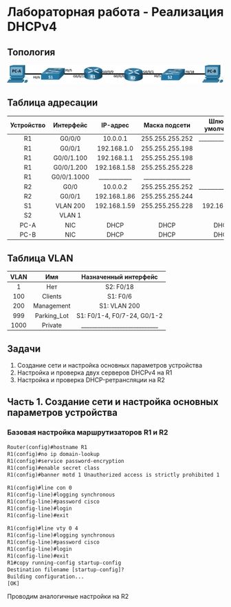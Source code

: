 # Лабораторная работа - Реализация DHCPv4 
## Топология
![alt text](https://github.com/V1RaJ97/OTUS-NE/blob/50260140e22db30f62ca76cf9e5e8543e1c08e15/Labs/Lab08/%D0%A2%D0%BE%D0%BF%D0%BE%D0%BB%D0%BE%D0%B3%D0%B8%D1%8F(ipv4).png)
## Таблица адресации
|  Устройство  |  Интерфейс  |  IP-адрес  |  Маска подсети  | Шлюз по умолчанию |
|:------------:|:-----------:|:----------:|:---------------:|:-----------------:|
|      R1      |    G0/0/0   |  10.0.0.1  | 255.255.255.252 | _________________ |
|      R1      |    G0/0/1   | 192.168.1.0| 255.255.255.198 |                   |
|      R1      | G0/0/1.100  | 192.168.1.1| 255.255.255.198 |                   |
|      R1      | G0/0/1.200  |192.168.1.58| 255.255.255.228 |                   |
|      R1      | G0/0/1.1000 |____________|_________________|                   |
|      R2      |    G0/0     |  10.0.0.2  | 255.255.255.252 | _________________ |
|      R2      |    G0/0/1   |192.168.1.86| 255.255.255.244 |                   |
|      S1      |   VLAN 200  |192.168.1.59| 255.255.255.228 |   192.168.1.58    |
|      S2      |    VLAN 1   |            |                 |                   |
|     PC-A     |     NIC     |    DHCP    |       DHCP      |       DHCP        |
|     PC-B     |     NIC     |    DHCP    |       DHCP      |       DHCP        |
## Таблица VLAN
|   VLAN   |     Имя     |    Назначенный интерфейс    |
|:--------:|:-----------:|:---------------------------:|
|     1    |     Нет     |         S2: F0/18           |
|    100   |   Clients   |          S1: F0/6           |
|    200   |  Management |         S1: VLAN 200        |
|    999   | Parking_Lot | S1: F0/1-4, F0/7-24, G0/1-2 |
|   1000   |   Private   |____________________________ |
## Задачи
1. Создание сети и настройка основных параметров устройства
2. Настройка и проверка двух серверов DHCPv4 на R1
3. Настройка и проверка DHCP-ретрансляции на R2

## Часть 1.	Создание сети и настройка основных параметров устройства
### Базовая настройка маршрутизаторов R1 и R2
```
Router(config)#hostname R1
R1(config)#no ip domain-lookup
R1(config)#service password-encryption 
R1(config)#enable secret class
R1(config)#banner motd 1 Unauthorized access is strictly prohibited 1
```
```
R1(config)#line con 0
R1(config-line)#logging synchronous 
R1(config-line)#password cisco
R1(config-line)#login
R1(config-line)#exit
```
```
R1(config)#line vty 0 4
R1(config-line)#logging synchronous 
R1(config-line)#password cisco
R1(config-line)#login
R1(config-line)#exit
R1#copy running-config startup-config 
Destination filename [startup-config]? 
Building configuration...
[OK]
```
Проводим аналогичные настройки на R2
